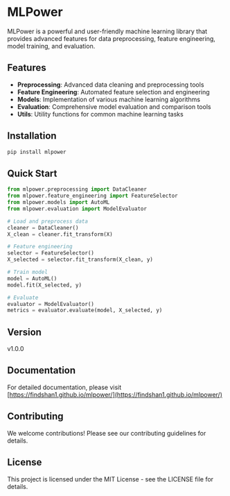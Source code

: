 # MLPower

MLPower is a powerful and user-friendly machine learning library that provides advanced features for data preprocessing, feature engineering, model training, and evaluation.

## Features

- **Preprocessing**: Advanced data cleaning and preprocessing tools
- **Feature Engineering**: Automated feature selection and engineering
- **Models**: Implementation of various machine learning algorithms
- **Evaluation**: Comprehensive model evaluation and comparison tools
- **Utils**: Utility functions for common machine learning tasks

## Installation

```bash
pip install mlpower
```

## Quick Start

```python
from mlpower.preprocessing import DataCleaner
from mlpower.feature_engineering import FeatureSelector
from mlpower.models import AutoML
from mlpower.evaluation import ModelEvaluator

# Load and preprocess data
cleaner = DataCleaner()
X_clean = cleaner.fit_transform(X)

# Feature engineering
selector = FeatureSelector()
X_selected = selector.fit_transform(X_clean, y)

# Train model
model = AutoML()
model.fit(X_selected, y)

# Evaluate
evaluator = ModelEvaluator()
metrics = evaluator.evaluate(model, X_selected, y)
```

## Version

v1.0.0

## Documentation

For detailed documentation, please visit [https://findshan1.github.io/mlpower/](https://findshan1.github.io/mlpower/)

## Contributing

We welcome contributions! Please see our contributing guidelines for details.

## License

This project is licensed under the MIT License - see the LICENSE file for details. 

